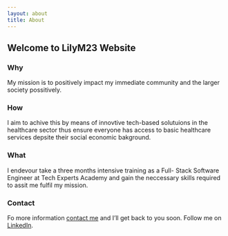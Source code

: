 ```yaml
---
layout: about
title: About
---
```


## Welcome to LilyM23 Website

### Why

My mission is to positively impact my immediate community and the larger society possitively. 

### How

I aim to achive this by means of innovtive tech-based solutuions in the healthcare sector thus ensure everyone has access to basic healthcare services depsite their social economic bakground.

### What

I endevour take a three months intensive training as a Full- Stack Software Engineer at Tech Experts Academy and gain the neccessary skills required to assit me fulfil my mission.

### Contact

Fo more information [contact me](lmungai254@gmail.com) and I’ll get back to you soon. Follow me on [LinkedIn](https://www.linkedin.com/in/lilianmungai).
